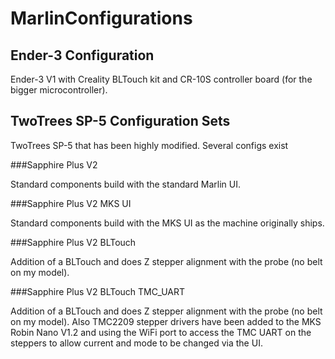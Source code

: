 # MarlinConfigurations

## Ender-3 Configuration

Ender-3 V1 with Creality BLTouch kit and CR-10S controller board (for the bigger microcontroller).

## TwoTrees SP-5 Configuration Sets

TwoTrees SP-5 that has been highly modified. Several configs exist

###Sapphire Plus V2

Standard components build with the standard Marlin UI.

###Sapphire Plus V2 MKS UI

Standard components build with the MKS UI as the machine originally ships.

###Sapphire Plus V2 BLTouch

Addition of a BLTouch and does Z stepper alignment with the probe (no belt on my model).

###Sapphire Plus V2 BLTouch TMC_UART

Addition of a BLTouch and does Z stepper alignment with the probe (no belt on my model).
Also TMC2209 stepper drivers have been added to the MKS Robin Nano V1.2 and using the
WiFi port to access the TMC UART on the steppers to allow current and mode to be changed
via the UI.
